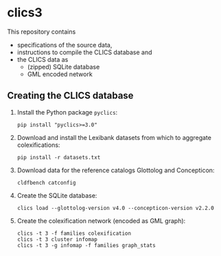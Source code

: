 # clics3

This repository contains 
- specifications of the source data,
- instructions to compile the CLICS database and
- the CLICS data as
  - (zipped) SQLite database
  - GML encoded network


## Creating the CLICS database

1. Install the Python package `pyclics`:
   ```shell script
   pip install "pyclics>=3.0"
   ```
2. Download and install the Lexibank datasets from which to aggregate colexifications:
   ```shell script
   pip install -r datasets.txt
   ```
3. Download data for the reference catalogs Glottolog and Concepticon:
   ```shell script
   cldfbench catconfig
   ```
4. Create the SQLite database:
   ```shell script
   clics load --glottolog-version v4.0 --concepticon-version v2.2.0
   ```
5. Create the colexification network (encoded as GML graph):
   ```shell script
   clics -t 3 -f families colexification
   clics -t 3 cluster infomap
   clics -t 3 -g infomap -f families graph_stats
   ```
